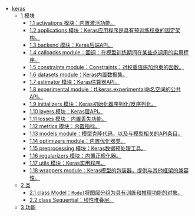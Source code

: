 -   [keras](#keras)
    -   [1 模块](#模块)
        -   [1.1 activations
            模块：内置激活功能。](#activations-模块内置激活功能)
        -   [1.2 applications
            模块：Keras应用程序是具有预训练权重的固定架构。](#applications-模块keras应用程序是具有预训练权重的固定架构)
        -   [1.3 backend
            模块：Keras后端API。](#backend-模块keras后端api)
        -   [1.4 callbacks
            module：回调：在模型训练期间在某些点调用的实用程序。](#callbacks-module回调在模型训练期间在某些点调用的实用程序)
        -   [1.5 constraints
            module：Constraints：对权重值施加约束的函数。](#constraints-moduleconstraints对权重值施加约束的函数)
        -   [1.6 datasets
            module：Keras内置数据集。](#datasets-modulekeras内置数据集)
        -   [1.7 estimator
            模块：Keras估算器API。](#estimator-模块keras估算器api)
        -   [1.8 experimental
            module：tf.keras.experimental命名空间的公共API。](#experimental-moduletf.keras.experimental命名空间的公共api)
        -   [1.9 initializers
            模块：Keras初始化器序列化/反序列化。](#initializers-模块keras初始化器序列化反序列化)
        -   [1.10 layers 模块：Keras层API。](#layers-模块keras层api)
        -   [1.11 losses 模块：内置丢失功能。](#losses-模块内置丢失功能)
        -   [1.12 metrics 模块：内置指标。](#metrics-模块内置指标)
        -   [1.13 models
            module：模型克隆代码，以及与模型相关的API条目。](#models-module模型克隆代码以及与模型相关的api条目)
        -   [1.14 optimizers
            module：内置优化器类。](#optimizers-module内置优化器类)
        -   [1.15 preprocessing
            模块：Keras数据预处理工具。](#preprocessing-模块keras数据预处理工具)
        -   [1.16 regularizers
            模块：内置正规化器。](#regularizers-模块内置正规化器)
        -   [1.17 utils 模块：Keras实用程序。](#utils-模块keras实用程序)
        -   [1.18 wrappers
            module：Keras模型的包装器，提供与其他框架的兼容性。](#wrappers-modulekeras模型的包装器提供与其他框架的兼容性)
    -   [2 类](#类)
        -   [2.1 class
            Model：`Model`将图层分组为具有训练和推理功能的对象。](#class-modelmodel将图层分组为具有训练和推理功能的对象)
        -   [2.2 class
            Sequential：线性堆叠层。](#class-sequential线性堆叠层)
    -   [3 功能](#功能)
